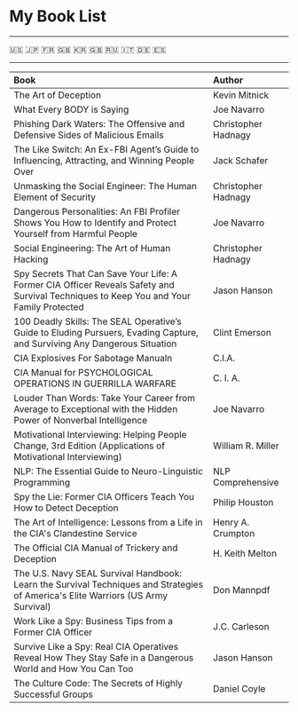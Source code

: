 My Book List
====
---------

:us: :jp: :fr: :uk: :kr: :gb: :ru: :it: :de: :es:

--------

Book                                                                                                                                   | Author
:---                                                                                                                                   | :---
The Art of Deception                                                                                                                   | Kevin Mitnick
What Every BODY is Saying                                                                                                              | Joe Navarro
Phishing Dark Waters: The Offensive and Defensive Sides of Malicious Emails                                                            | Christopher Hadnagy
The Like Switch: An Ex-FBI Agent’s Guide to Influencing, Attracting, and Winning People Over                                           | Jack Schafer
Unmasking the Social Engineer: The Human Element of Security                                                                           | Christopher Hadnagy
Dangerous Personalities: An FBI Profiler Shows You How to Identify and Protect Yourself from Harmful People                            | Joe Navarro
Social Engineering: The Art of Human Hacking                                                                                           | Christopher Hadnagy
Spy Secrets That Can Save Your Life: A Former CIA Officer Reveals Safety and Survival Techniques to Keep You and Your Family Protected | Jason Hanson
100 Deadly Skills: The SEAL Operative’s Guide to Eluding Pursuers, Evading Capture, and Surviving Any Dangerous Situation              | Clint Emerson
CIA Explosives For Sabotage Manualn                                                                                                    | C.I.A.
CIA Manual for PSYCHOLOGICAL OPERATIONS IN GUERRILLA WARFARE                                                                           | C. I. A.
Louder Than Words: Take Your Career from Average to Exceptional with the Hidden Power of Nonverbal Intelligence                        | Joe Navarro
Motivational Interviewing: Helping People Change, 3rd Edition (Applications of Motivational Interviewing)                              | William R. Miller
NLP: The Essential Guide to Neuro-Linguistic Programming                                                                               | NLP Comprehensive
Spy the Lie: Former CIA Officers Teach You How to Detect Deception                                                                     | Philip Houston
The Art of Intelligence: Lessons from a Life in the CIA's Clandestine Service                                                          | Henry A. Crumpton
The Official CIA Manual of Trickery and Deception                                                                                      | H. Keith Melton
The U.S. Navy SEAL Survival Handbook: Learn the Survival Techniques and Strategies of America's Elite Warriors (US Army Survival)      | Don Mannpdf
Work Like a Spy: Business Tips from a Former CIA Officer                                                                               | J.C. Carleson
Survive Like a Spy: Real CIA Operatives Reveal How They Stay Safe in a Dangerous World and How You Can Too                             | Jason Hanson
The Culture Code: The Secrets of Highly Successful Groups                                                                              | Daniel Coyle
